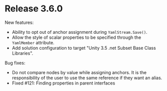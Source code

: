 # Release 3.6.0

New features:

  * Ability to opt out of anchor assignment during `YamlStream.Save()`.
  * Allow the style of scalar properties to be specified through the `YamlMember` attribute.
  * Add solution configuration to target "Unity 3.5 .net Subset Base Class Libraries".

Bug fixes:

  * Do not compare nodes by value while assigning anchors. It is the responsibility of the user to use the same reference if they want an alias.
  * Fixed #121: Finding properties in parent interfaces

